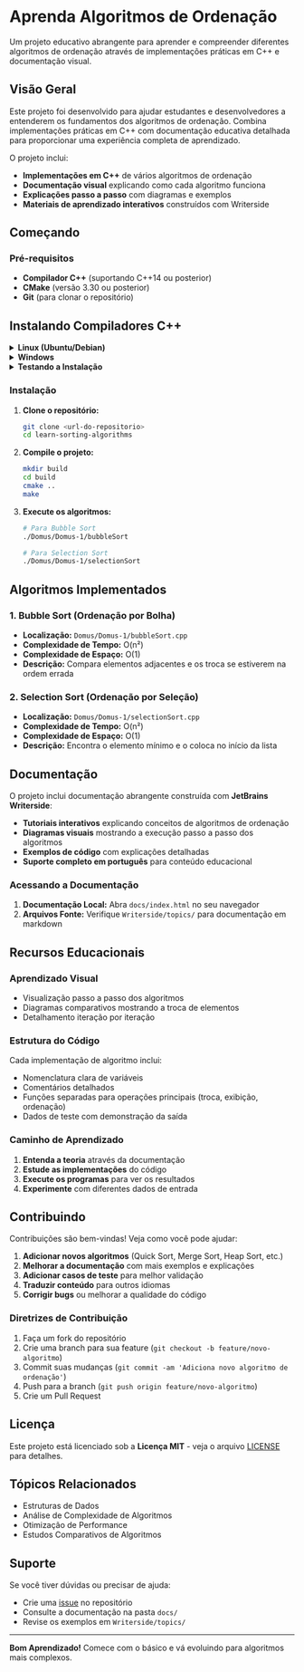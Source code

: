 # Aprenda Algoritmos de Ordenação

Um projeto educativo abrangente para aprender e compreender diferentes algoritmos de ordenação através de implementações práticas em C++ e documentação visual.

## Visão Geral

Este projeto foi desenvolvido para ajudar estudantes e desenvolvedores a entenderem os fundamentos dos algoritmos de ordenação. Combina implementações práticas em C++ com documentação educativa detalhada para proporcionar uma experiência completa de aprendizado.

O projeto inclui:
- **Implementações em C++** de vários algoritmos de ordenação
- **Documentação visual** explicando como cada algoritmo funciona
- **Explicações passo a passo** com diagramas e exemplos
- **Materiais de aprendizado interativos** construídos com Writerside

## Começando

### Pré-requisitos

- **Compilador C++** (suportando C++14 ou posterior)
- **CMake** (versão 3.30 ou posterior)
- **Git** (para clonar o repositório)

## Instalando Compiladores C++

<details>
<summary><strong>Linux (Ubuntu/Debian)</strong></summary>

### Instalação do GCC/G++

1. **Atualize os repositórios:**
   ```bash
   sudo apt update
   ```

2. **Instale o compilador GCC/G++:**
   ```bash
   sudo apt install build-essential
   ```

3. **Verifique a instalação:**
   ```bash
   gcc --version
   g++ --version
   ```

### Instalação do CMake
```bash
sudo apt install cmake
```

### Instalação do Git
```bash
sudo apt install git
```

### Para outras distribuições Linux:

**Red Hat/Fedora/CentOS:**
```bash
sudo dnf install gcc gcc-c++ make cmake git
# ou para versões mais antigas:
sudo yum install gcc gcc-c++ make cmake git
```

**Arch Linux:**
```bash
sudo pacman -S gcc make cmake git
```

</details>

<details>
<summary><strong>Windows</strong></summary>

### Opção 1: MinGW-w64 (Recomendado para iniciantes)

1. **Baixe o MSYS2:**
   - Acesse [https://www.msys2.org/](https://www.msys2.org/)
   - Baixe e execute o instalador

2. **Instale o MinGW-w64:**
   ```bash
   pacman -S mingw-w64-ucrt-x86_64-gcc
   pacman -S mingw-w64-ucrt-x86_64-cmake
   pacman -S git
   ```

3. **Adicione ao PATH:**
   - Adicione `C:\msys64\ucrt64\bin` às variáveis de ambiente
   - Reinicie o terminal

4. **Verifique a instalação:**
   ```cmd
   gcc --version
   g++ --version
   cmake --version
   ```

### Opção 2: Visual Studio Community (Completo)

1. **Baixe o Visual Studio Community:**
   - Acesse [https://visualstudio.microsoft.com/vs/community/](https://visualstudio.microsoft.com/vs/community/)
   - Baixe e execute o instalador

2. **Selecione os componentes:**
   - ✅ Desktop development with C++
   - ✅ CMake tools for Visual Studio
   - ✅ Git for Windows

3. **Configure o ambiente:**
   - Use o "Developer Command Prompt" ou "Developer PowerShell"
   - Compilador: `cl.exe`

### Opção 3: Code::Blocks (IDE Completa)

1. **Baixe o Code::Blocks:**
   - Acesse [http://www.codeblocks.org/downloads](http://www.codeblocks.org/downloads)
   - Escolha a versão com MinGW incluído

2. **Instale normalmente:**
   - Siga o assistente de instalação
   - O compilador MinGW já vem incluso

### Instalação do Git no Windows

**Opção A - Git for Windows:**
- Baixe em [https://git-scm.com/download/win](https://git-scm.com/download/win)
- Execute o instalador com configurações padrão

**Opção B - Através do Chocolatey:**
```powershell
# Instale o Chocolatey primeiro, depois:
choco install git
```

</details>



<details>
<summary><strong>Testando a Instalação</strong></summary>

### Teste Rápido do Compilador

1. **Crie um arquivo de teste:**
   ```cpp
   // teste.cpp
   #include <iostream>
   using namespace std;
   
   int main() {
       cout << "Compilador C++ funcionando!" << endl;
       return 0;
   }
   ```

2. **Compile e execute:**
   ```bash
   # Linux/macOS/Windows (MinGW)
   g++ -o teste teste.cpp
   ./teste
   
   # Windows (cmd)
   g++ -o teste.exe teste.cpp
   teste.exe
   ```

3. **Saída esperada:**
   ```
   Compilador C++ funcionando!
   ```

### Teste do CMake

1. **Crie um CMakeLists.txt simples:**
   ```cmake
   cmake_minimum_required(VERSION 3.10)
   project(TesteCompilador)
   set(CMAKE_CXX_STANDARD 14)
   add_executable(teste teste.cpp)
   ```

2. **Compile com CMake:**
   ```bash
   mkdir build
   cd build
   cmake ..
   make
   # ou no Windows com Visual Studio:
   # cmake --build .
   ```

</details>

### Instalação

1. **Clone o repositório:**
   ```bash
   git clone <url-do-repositorio>
   cd learn-sorting-algorithms
   ```

2. **Compile o projeto:**
   ```bash
   mkdir build
   cd build
   cmake ..
   make
   ```

3. **Execute os algoritmos:**
   ```bash
   # Para Bubble Sort
   ./Domus/Domus-1/bubbleSort

   # Para Selection Sort
   ./Domus/Domus-1/selectionSort
   ```

## Algoritmos Implementados

### 1. Bubble Sort (Ordenação por Bolha)
- **Localização:** `Domus/Domus-1/bubbleSort.cpp`
- **Complexidade de Tempo:** O(n²)
- **Complexidade de Espaço:** O(1)
- **Descrição:** Compara elementos adjacentes e os troca se estiverem na ordem errada

### 2. Selection Sort (Ordenação por Seleção)
- **Localização:** `Domus/Domus-1/selectionSort.cpp`
- **Complexidade de Tempo:** O(n²)
- **Complexidade de Espaço:** O(1)
- **Descrição:** Encontra o elemento mínimo e o coloca no início da lista

## Documentação

O projeto inclui documentação abrangente construída com **JetBrains Writerside**:

- **Tutoriais interativos** explicando conceitos de algoritmos de ordenação
- **Diagramas visuais** mostrando a execução passo a passo dos algoritmos
- **Exemplos de código** com explicações detalhadas
- **Suporte completo em português** para conteúdo educacional

### Acessando a Documentação

1. **Documentação Local:** Abra `docs/index.html` no seu navegador
2. **Arquivos Fonte:** Verifique `Writerside/topics/` para documentação em markdown

## Recursos Educacionais

### Aprendizado Visual
- Visualização passo a passo dos algoritmos
- Diagramas comparativos mostrando a troca de elementos
- Detalhamento iteração por iteração

### Estrutura do Código
Cada implementação de algoritmo inclui:
- Nomenclatura clara de variáveis
- Comentários detalhados
- Funções separadas para operações principais (troca, exibição, ordenação)
- Dados de teste com demonstração da saída

### Caminho de Aprendizado
1. **Entenda a teoria** através da documentação
2. **Estude as implementações** do código
3. **Execute os programas** para ver os resultados
4. **Experimente** com diferentes dados de entrada

## Contribuindo

Contribuições são bem-vindas! Veja como você pode ajudar:

1. **Adicionar novos algoritmos** (Quick Sort, Merge Sort, Heap Sort, etc.)
2. **Melhorar a documentação** com mais exemplos e explicações
3. **Adicionar casos de teste** para melhor validação
4. **Traduzir conteúdo** para outros idiomas
5. **Corrigir bugs** ou melhorar a qualidade do código

### Diretrizes de Contribuição

1. Faça um fork do repositório
2. Crie uma branch para sua feature (`git checkout -b feature/novo-algoritmo`)
3. Commit suas mudanças (`git commit -am 'Adiciona novo algoritmo de ordenação'`)
4. Push para a branch (`git push origin feature/novo-algoritmo`)
5. Crie um Pull Request

## Licença

Este projeto está licenciado sob a **Licença MIT** - veja o arquivo [LICENSE](LICENSE) para detalhes.


## Tópicos Relacionados

- Estruturas de Dados
- Análise de Complexidade de Algoritmos
- Otimização de Performance
- Estudos Comparativos de Algoritmos

## Suporte

Se você tiver dúvidas ou precisar de ajuda:
- Crie uma [issue](../../issues) no repositório
- Consulte a documentação na pasta `docs/`
- Revise os exemplos em `Writerside/topics/`

---

**Bom Aprendizado!** Comece com o básico e vá evoluindo para algoritmos mais complexos.